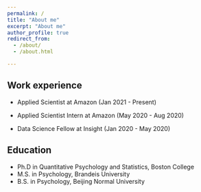 ```yaml
---
permalink: /
title: "About me"
excerpt: "About me"
author_profile: true
redirect_from:
  - /about/
  - /about.html

---
```



Work experience
------
* Applied Scientist at Amazon (Jan 2021 - Present)

* Applied Scientist Intern at Amazon (May 2020 - Aug 2020)

* Data Science Fellow at Insight (Jan 2020 - May 2020)


Education
------
* Ph.D in Quantitative Psychology and Statistics, Boston College
* M.S. in Psychology, Brandeis University
* B.S. in Psychology, Beijing Normal University
